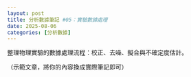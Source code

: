 ```yaml
---
layout: post
title: 分析數據筆記 #05：實驗數據處理
date: 2025-08-06
categories: [分析數據]
---
```


<p>整理物理實驗的數據處理流程：校正、去噪、擬合與不確定度估計。</p>

<p class="muted">（示範文章，將你的內容換成實際筆記即可）</p>
